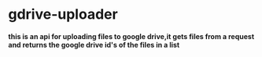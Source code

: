 # gdrive-uploader
#### this is an api for uploading files to google drive,it gets files from a request and returns the google drive id's of the files in a list

